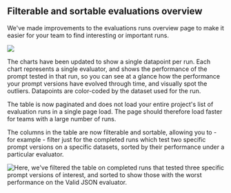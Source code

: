 ## Filterable and sortable evaluations overview

We've made improvements to the evaluations runs overview page to make it easier for your team to find interesting or important runs.

![](../../../assets/images/5503fdb-image.png)

The charts have been updated to show a single datapoint per run. Each chart represents a single evaluator, and shows the performance of the prompt tested in that run, so you can see at a glance how the performance your prompt versions have evolved through time, and visually spot the outliers. Datapoints are color-coded by the dataset used for the run.

The table is now paginated and does not load your entire project's list of evaluation runs in a single page load. The page should therefore load faster for teams with a large number of runs.

The columns in the table are now filterable and sortable, allowing you to - for example - filter just for the completed runs which test two specific prompt versions on a specific datasets, sorted by their performance under a particular evaluator.

<img src="../../../assets/images/6b9f705-image.png" alt="Here, we've filtered the table on completed runs that tested three specific prompt versions of interest, and sorted to show those with the worst performance on the Valid JSON evaluator." />